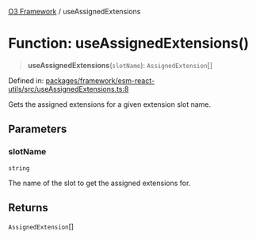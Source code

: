 [O3 Framework](../API.md) / useAssignedExtensions

# Function: useAssignedExtensions()

> **useAssignedExtensions**(`slotName`): `AssignedExtension`[]

Defined in: [packages/framework/esm-react-utils/src/useAssignedExtensions.ts:8](https://github.com/habeshabro/openmrs-esm-core/blob/main/packages/framework/esm-react-utils/src/useAssignedExtensions.ts#L8)

Gets the assigned extensions for a given extension slot name.

## Parameters

### slotName

`string`

The name of the slot to get the assigned extensions for.

## Returns

`AssignedExtension`[]
